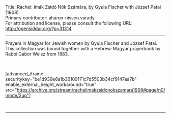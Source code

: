 <html>
<head></head>
<body>
Title: Rachel: Imák Zsidó Nők Számára, by Gyula Fischer with József Patai (1908)<br />
Primary contributor: aharon-nissen.varady<br />
For attribution and license, please consult the following URL: <a href="http://opensiddur.org/?p=31314">http://opensiddur.org/?p=31314</a>
<p />
<hr />

Prayers in Magyar for Jewish women by Gyula Fischer and József Patai. This collection was bound together with a Hebrew-Magyar prayerbook by Rabbi Gabor Weisz from 1883.

&nbsp;

[advanced_iframe securitykey="be1d939e6a1b36109171c7d5503b34cf9147aa7b" enable_external_height_workaround="true" src="https://archive.org/stream/rachelimakzsidonokszamara1908#page/n0/mode/2up"]

&nbsp;

<hr />

&nbsp;
</body>
</html>